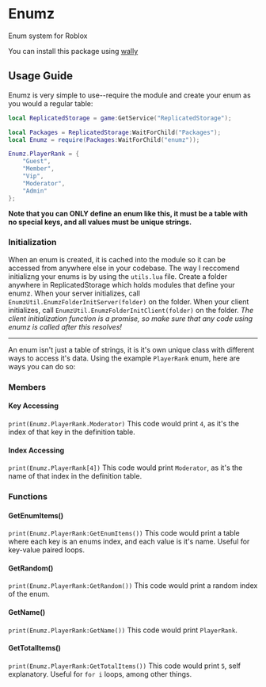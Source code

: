 # Enumz
Enum system for Roblox
 
You can install this package using [wally](https://wally.run/package/stoozey/enumz)

## Usage Guide
Enumz is very simple to use--require the module and create your enum as you would a regular table:
```lua
local ReplicatedStorage = game:GetService("ReplicatedStorage");

local Packages = ReplicatedStorage:WaitForChild("Packages");
local Enumz = require(Packages:WaitForChild("enumz"));

Enumz.PlayerRank = {
    "Guest",
    "Member",
    "Vip",
    "Moderator",
    "Admin"
};
```

**Note that you can ONLY define an enum like this, it must be a table with no special keys, and all values must be unique strings.**

### Initialization
When an enum is created, it is cached into the module so it can be accessed from anywhere else in your codebase.
The way I reccomend initializng your enums is by using the `utils.lua` file.
Create a folder anywhere in ReplicatedStorage which holds modules that define your enumz.
When your server initializes, call `EnumzUtil.EnumzFolderInitServer(folder)` on the folder.
When your client initializes, call `EnumzUtil.EnumzFolderInitClient(folder)` on the folder. *The client initialization function is a promise, so make sure that any code using enumz is called after this resolves!*

---
An enum isn't just a table of strings, it is it's own unique class with different ways to access it's data.
Using the example `PlayerRank` enum, here are ways you can do so:

### Members
#### Key Accessing 
`print(Enumz.PlayerRank.Moderator)`
This code would print `4`, as it's the index of that key in the definition table.

#### Index Accessing
`print(Enumz.PlayerRank[4])`
This code would print `Moderator`, as it's the name of that index in the definition table.

### Functions
#### GetEnumItems()
`print(Enumz.PlayerRank:GetEnumItems())`
This code would print a table where each key is an enums index, and each value is it's name. Useful for key-value paired loops.

#### GetRandom()
`print(Enumz.PlayerRank:GetRandom())`
This code would print a random index of the enum.

#### GetName()
`print(Enumz.PlayerRank:GetName())`
This code would print `PlayerRank`.

#### GetTotalItems()
`print(Enumz.PlayerRank:GetTotalItems())`
This code would print `5`, self explanatory. Useful for `for i` loops, among other things.
